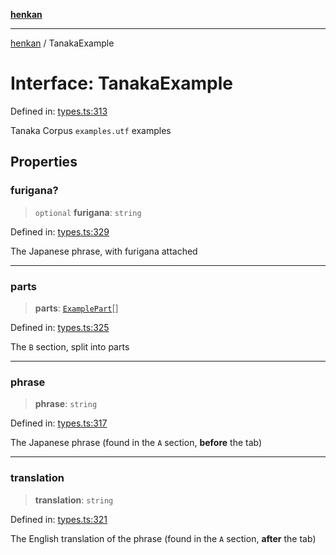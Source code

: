 [**henkan**](../README.md)

***

[henkan](../README.md) / TanakaExample

# Interface: TanakaExample

Defined in: [types.ts:313](https://github.com/Ronokof/Henkan/blob/98f666aefeafaf05969bb220cc1183df13aaacbd/src/types.ts#L313)

Tanaka Corpus `examples.utf` examples

## Properties

### furigana?

> `optional` **furigana**: `string`

Defined in: [types.ts:329](https://github.com/Ronokof/Henkan/blob/98f666aefeafaf05969bb220cc1183df13aaacbd/src/types.ts#L329)

The Japanese phrase, with furigana attached

***

### parts

> **parts**: [`ExamplePart`](ExamplePart.md)[]

Defined in: [types.ts:325](https://github.com/Ronokof/Henkan/blob/98f666aefeafaf05969bb220cc1183df13aaacbd/src/types.ts#L325)

The `B` section, split into parts

***

### phrase

> **phrase**: `string`

Defined in: [types.ts:317](https://github.com/Ronokof/Henkan/blob/98f666aefeafaf05969bb220cc1183df13aaacbd/src/types.ts#L317)

The Japanese phrase (found in the `A` section, **before** the tab)

***

### translation

> **translation**: `string`

Defined in: [types.ts:321](https://github.com/Ronokof/Henkan/blob/98f666aefeafaf05969bb220cc1183df13aaacbd/src/types.ts#L321)

The English translation of the phrase (found in the `A` section, **after** the tab)
